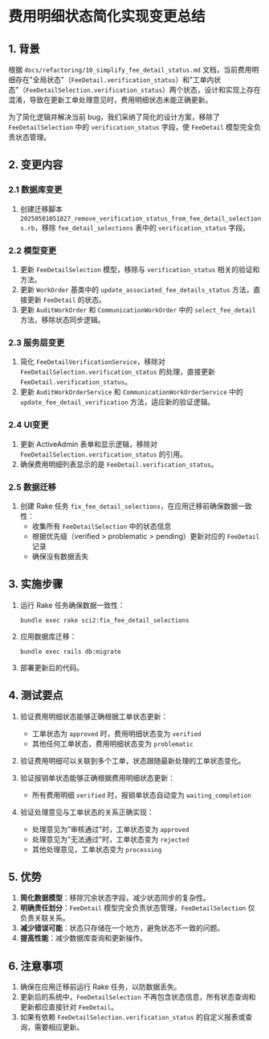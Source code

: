 # 费用明细状态简化实现变更总结

## 1. 背景

根据 `docs/refactoring/10_simplify_fee_detail_status.md` 文档，当前费用明细存在"全局状态"（`FeeDetail.verification_status`）和"工单内状态"（`FeeDetailSelection.verification_status`）两个状态，设计和实现上存在混淆，导致在更新工单处理意见时，费用明细状态未能正确更新。

为了简化逻辑并解决当前 bug，我们采纳了简化的设计方案，移除了 `FeeDetailSelection` 中的 `verification_status` 字段，使 `FeeDetail` 模型完全负责状态管理。

## 2. 变更内容

### 2.1 数据库变更

1. 创建迁移脚本 `20250501051827_remove_verification_status_from_fee_detail_selections.rb`，移除 `fee_detail_selections` 表中的 `verification_status` 字段。

### 2.2 模型变更

1. 更新 `FeeDetailSelection` 模型，移除与 `verification_status` 相关的验证和方法。
2. 更新 `WorkOrder` 基类中的 `update_associated_fee_details_status` 方法，直接更新 `FeeDetail` 的状态。
3. 更新 `AuditWorkOrder` 和 `CommunicationWorkOrder` 中的 `select_fee_detail` 方法，移除状态同步逻辑。

### 2.3 服务层变更

1. 简化 `FeeDetailVerificationService`，移除对 `FeeDetailSelection.verification_status` 的处理，直接更新 `FeeDetail.verification_status`。
2. 更新 `AuditWorkOrderService` 和 `CommunicationWorkOrderService` 中的 `update_fee_detail_verification` 方法，适应新的验证逻辑。

### 2.4 UI变更

1. 更新 ActiveAdmin 表单和显示逻辑，移除对 `FeeDetailSelection.verification_status` 的引用。
2. 确保费用明细列表显示的是 `FeeDetail.verification_status`。

### 2.5 数据迁移

1. 创建 Rake 任务 `fix_fee_detail_selections`，在应用迁移前确保数据一致性：
   - 收集所有 `FeeDetailSelection` 中的状态信息
   - 根据优先级（verified > problematic > pending）更新对应的 `FeeDetail` 记录
   - 确保没有数据丢失

## 3. 实施步骤

1. 运行 Rake 任务确保数据一致性：
   ```
   bundle exec rake sci2:fix_fee_detail_selections
   ```

2. 应用数据库迁移：
   ```
   bundle exec rails db:migrate
   ```

3. 部署更新后的代码。

## 4. 测试要点

1. 验证费用明细状态能够正确根据工单状态更新：
   - 工单状态为 `approved` 时，费用明细状态变为 `verified`
   - 其他任何工单状态，费用明细状态变为 `problematic`

2. 验证费用明细可以关联到多个工单，状态跟随最新处理的工单状态变化。

3. 验证报销单状态能够正确根据费用明细状态更新：
   - 所有费用明细 `verified` 时，报销单状态自动变为 `waiting_completion`

4. 验证处理意见与工单状态的关系正确实现：
   - 处理意见为"审核通过"时，工单状态变为 `approved`
   - 处理意见为"无法通过"时，工单状态变为 `rejected`
   - 其他处理意见，工单状态变为 `processing`

## 5. 优势

1. **简化数据模型**：移除冗余状态字段，减少状态同步的复杂性。
2. **明确责任划分**：`FeeDetail` 模型完全负责状态管理，`FeeDetailSelection` 仅负责关联关系。
3. **减少错误可能**：状态只存储在一个地方，避免状态不一致的问题。
4. **提高性能**：减少数据库查询和更新操作。

## 6. 注意事项

1. 确保在应用迁移前运行 Rake 任务，以防数据丢失。
2. 更新后的系统中，`FeeDetailSelection` 不再包含状态信息，所有状态查询和更新都应直接针对 `FeeDetail`。
3. 如果有依赖 `FeeDetailSelection.verification_status` 的自定义报表或查询，需要相应更新。